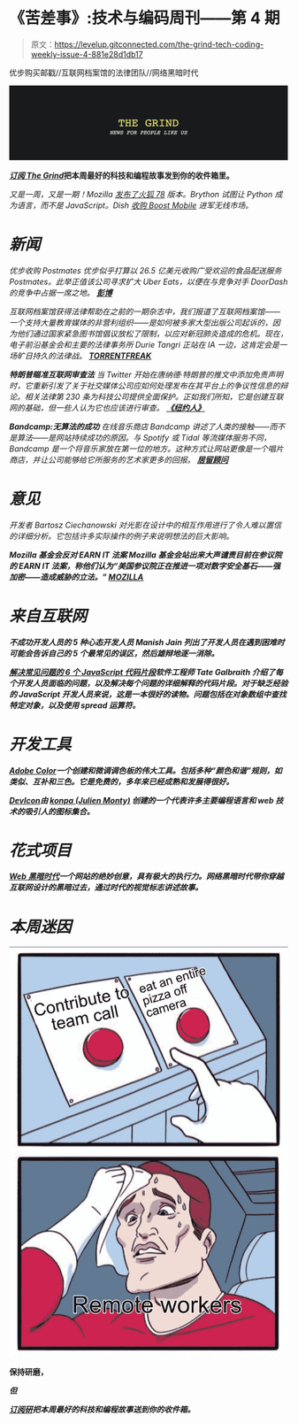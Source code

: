 # 《苦差事》:技术与编码周刊——第 4 期

> 原文：<https://levelup.gitconnected.com/the-grind-tech-coding-weekly-issue-4-881e28d1db17>

优步购买邮戳//互联网档案馆的法律团队//网络黑暗时代

![](img/fe2f2d64166adf12737ee57defd28bf0.png)

[***订阅 The Grind***](https://thegrind.news/)**把本周最好的科技和编程故事发到你的收件箱里。**

*又是一周，又是一期！Mozilla [发布了火狐 78](https://www.mozilla.org/en-US/firefox/78.0/releasenotes/) 版本。Brython 试图让 Python 成为语言，而不是 JavaScript。Dish [收购 Boost Mobile](https://arstechnica.com/tech-policy/2020/07/dish-is-finally-a-mobile-provider-but-doesnt-operate-its-own-network-yet/) 进军无线市场。*

# ***新闻***

*优步收购 Postmates
优步似乎打算以 26.5 亿美元收购广受欢迎的食品配送服务 Postmates。此举正值该公司寻求扩大 Uber Eats，以便在与竞争对手 DoorDash 的竞争中占据一席之地。 [**彭博**](https://www.bloomberg.com/news/articles/2020-07-06/uber-postmates-said-to-agree-on-2-65-billion-all-stock-deal)*

*互联网档案馆获得法律帮助在之前的一期杂志中，我们报道了互联网档案馆——一个支持大量教育媒体的非营利组织——是如何被多家大型出版公司起诉的，因为他们通过国家紧急图书馆倡议放松了限制，以应对新冠肺炎造成的危机。现在，电子前沿基金会和主要的法律事务所 Durie Tangri 正站在 IA 一边，这肯定会是一场旷日持久的法律战。 [**TORRENTFREAK**](https://torrentfreak.com/eff-heavyweight-legal-team-will-defend-internet-archives-digital-library-against-publishers-200626/)*

***特朗普瞄准互联网审查法** 当 Twitter 开始在唐纳德·特朗普的推文中添加免责声明时，它重新引发了关于社交媒体公司应如何处理发布在其平台上的争议性信息的辩论。相关法律第 230 条为科技公司提供全面保护。正如我们所知，它是创建互联网的基础，但一些人认为它也应该进行审查。 [**《纽约人》**](https://www.newyorker.com/news/letter-from-silicon-valley/trump-twitter-facebook-and-the-future-of-online-speech)*

***Bandcamp:无算法的成功** 在线音乐商店 Bandcamp 讲述了人类的接触——而不是算法——是网站持续成功的原因。与 Spotify 或 Tidal 等流媒体服务不同，Bandcamp 是一个将音乐家放在第一位的地方。这种方式让网站更像是一个唱片商店，并让公司能够给它所服务的艺术家更多的回报。 [**居留顾问**](https://www.residentadvisor.net/features/3703)*

# ***意见***

*开发者 Bartosz Ciechanowski 对光影在设计中的相互作用进行了令人难以置信的详细分析。它包括许多实际操作的例子来说明想法的巨大影响。[](https://ciechanow.ski/lights-and-shadows/)*

***Mozilla 基金会反对 EARN IT 法案 Mozilla 基金会站出来大声谴责目前在参议院的 EARN IT 法案，称他们认为“美国参议院正在推进一项对数字安全基石——强加密——造成威胁的立法。” [**MOZILLA**](https://foundation.mozilla.org/en/campaigns/oppose-earn-it-act/)***

# *****来自互联网*****

***[](/5-mindsets-of-unsuccessful-developers-5d9bd5e4f700)**不成功开发人员的 5 种心态开发人员 Manish Jain 列出了开发人员在遇到困难时可能会告诉自己的 5 个最常见的误区，然后雄辩地逐一消除。*****

*****[**解决常见问题的 6 个 JavaScript 代码片段**](/6-javascript-code-snippets-for-solving-common-problems-33deb6cacef3)软件工程师 Tate Galbraith 介绍了每个开发人员面临的问题，以及解决每个问题的详细解释的代码片段。对于缺乏经验的 JavaScript 开发人员来说，这是一本很好的读物。问题包括在对象数组中查找特定对象，以及使用 spread 运算符。*****

# *******开发工具*******

*****[**Adobe Color**](https://color.adobe.com/create/color-wheel)一个创建和微调调色板的伟大工具。包括多种“颜色和谐”规则，如类似、互补和三色。它是免费的，多年来已经成熟和发展得很好。*****

*****[**DevIcon**](https://konpa.github.io/devicon/)由 [konpa (Julien Monty)](https://github.com/konpa) 创建的一个代表许多主要编程语言和 web 技术的吸引人的图标集合。*****

# *******花式项目*******

*****[**Web 黑暗时代**](https://pavellaptev.github.io/web-dark-ages/)一个网站的绝妙创意，具有极大的执行力。*网络黑暗时代*带你穿越互联网设计的黑暗过去，通过时代的视觉标志讲述故事。*****

# *****本周迷因*****

*****![](img/d66427b42b4af7c67be0adf67f718034.png)*****

******保持研磨，******

*****但*****

*****[***订阅研***](https://thegrind.news/)**把本周最好的科技和编程故事送到你的收件箱。*******